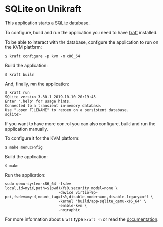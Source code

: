 # SQLite on Unikraft

This application starts a SQLite database.

To configure, build and run the application you need to have [kraft](https://github.com/unikraft/kraft) installed.

To be able to interact with the database, configure the application to run on the KVM platform:
```
$ kraft configure -p kvm -m x86_64
```

Build the application:
```
$ kraft build
```

And, finally, run the application:
```
$ kraft run
SQLite version 3.30.1 2019-10-10 20:19:45
Enter ".help" for usage hints.
Connected to a transient in-memory database.
Use ".open FILENAME" to reopen on a persistent database.
sqlite>
```

If you want to have more control you can also configure, build and run the application manually.

To configure it for the KVM platform:
```
$ make menuconfig
```

Build the application:
```
$ make
```

Run the application:
```
sudo qemu-system-x86_64 -fsdev local,id=myid,path=$(pwd)/fs0,security_model=none \
                        -device virtio-9p-pci,fsdev=myid,mount_tag=fs0,disable-modern=on,disable-legacy=off \
                        -kernel "build/app-sqlite_qemu-x86_64" \
                        -enable-kvm \
                        -nographic
```


For more information about `kraft` type ```kraft -h``` or read the
[documentation](http://docs.unikraft.org).
